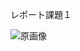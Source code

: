 レポート課題１

![原画像](https://github.com/mackhasegawa/lecture_image_processing/blob/master/image/org_img.png)
